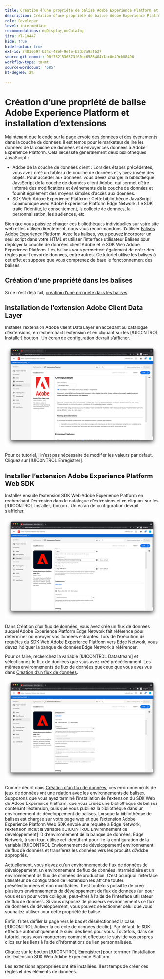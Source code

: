 ```yaml
---
title: Création d’une propriété de balise Adobe Experience Platform et installation d’extensions
description: Création d’une propriété de balise Adobe Experience Platform et installation d’extensions
role: Developer
level: Intermediate
recommendations: noDisplay,noCatalog
jira: KT-10447
hide: true
hidefromtoc: true
exl-id: 7403059f-b34c-48e0-9efe-b2db7a9afb27
source-git-commit: 90f7621536573f60ac6585404b1ac0e49cb08496
workflow-type: tm+mt
source-wordcount: '685'
ht-degree: 2%

---
```


# Création d’une propriété de balise Adobe Experience Platform et installation d’extensions

Maintenant que le code sur la page envoie des données et des événements dans la couche de données, il est temps pour le marketeur de lire les données de la couche de données et d’envoyer ces données à Adobe Experience Platform. Cela nécessite généralement deux bibliothèques JavaScript :

* Adobe de la couche de données client : Lors des étapes précédentes, vous avez créé un tableau de couche de données et y avez inséré des objets. Pour accéder aux données, vous devez charger la bibliothèque JavaScript de la couche de données client Adobe, qui permet d’être informé des modifications et événements de la couche de données et fournit également des moyens simples d’accès aux données.
* SDK Web Adobe Experience Platform : Cette bibliothèque JavaScript communique avec Adobe Experience Platform Edge Network. Le SDK traite l’identité, le consentement, la collecte de données, la personnalisation, les audiences, etc.

Bien que vous puissiez charger ces bibliothèques individuelles sur votre site web et les utiliser directement, nous vous recommandons d’utiliser [Balises Adobe Experience Platform](https://experienceleague.adobe.com/docs/experience-platform/tags/home.html?lang=fr). Avec les balises, vous pouvez incorporer un seul script dans votre HTML et utiliser l’interface utilisateur Balises pour déployer la couche de données client Adobe et le SDK Web Adobe Experience Platform. Les balises vous permettent également de créer des règles pour l’envoi de données, entre autres. Ce tutoriel utilise les balises à cet effet et suppose que vous comprenez de base le fonctionnement des balises.

## Création d’une propriété dans les balises

Si ce n&#39;est déjà fait, [création d’une propriété dans les balises](https://experienceleague.adobe.com/docs/experience-platform/tags/admin/companies-and-properties.html#create-or-configure-a-property).

## Installation de l’extension Adobe Client Data Layer

Installez l’extension Adobe Client Data Layer en accédant au catalogue d’extensions, en recherchant l’extension et en cliquant sur les [!UICONTROL Installer] bouton . Un écran de configuration devrait s’afficher.

![Installation de l’extension Adobe Client Data Layer](../../../assets/implementation-strategy/acdl-extension-installation.png)

Pour ce tutoriel, il n’est pas nécessaire de modifier les valeurs par défaut. Cliquez sur [!UICONTROL Enregistrer].

## Installer l’extension Adobe Experience Platform Web SDK

Installez ensuite l’extension SDK Web Adobe Experience Platform en recherchant l’extension dans le catalogue d’extensions et en cliquant sur les [!UICONTROL Installer] bouton . Un écran de configuration devrait s’afficher.

![Installation de l’extension SDK Web Adobe Experience Platform](../../../assets/implementation-strategy/web-sdk-extension-installation.png)

Dans [Création d’un flux de données](../configure-the-server/create-a-datastream.md), vous avez créé un flux de données auquel Adobe Experience Platform Edge Network fait référence pour déterminer où envoyer vos données entrantes. Lors de l’exécution de requêtes du SDK Web Adobe Experience Platform vers Edge Network, vous devez indiquer la banque de données Edge Network à référencer.

Pour ce faire, recherchez la variable [!UICONTROL Datastream] et sélectionnez le flux de données que vous avez créé précédemment. Les mêmes environnements de flux de données que ceux que vous avez vus dans [Création d’un flux de données](../configure-the-server/create-a-datastream.md).

![Sélection des flux de données](../../../assets/implementation-strategy/web-sdk-datastream-selection.png)

Comme décrit dans [Création d’un flux de données](../configure-the-server/create-a-dataset.md), ces environnements de jeux de données ont une relation avec les environnements de balises. Supposons que vous ayez terminé l’installation de l’extension du SDK Web de Adobe Experience Platform, que vous créiez une bibliothèque de balises contenant l’extension, puis que vous publiiez la bibliothèque dans un environnement de développement de balises. Lorsque la bibliothèque de balises est chargée sur votre page web et que l’extension Adobe Experience Platform Web SDK envoie une requête à Edge Network, l’extension inclut la variable [!UICONTROL Environnement de développement] ID d’environnement de la banque de données. Edge Network, à son tour, utilise cet identifiant pour lire la configuration de la variable [!UICONTROL Environnement de développement] environnement de flux de données et transférez les données vers les produits d’Adobe appropriés.

Actuellement, vous n’avez qu’un environnement de flux de données de développement, un environnement de flux de données intermédiaire et un environnement de flux de données de production. C’est pourquoi l’interface utilisateur de configuration de l’extension les affiche toutes présélectionnées et non modifiables. Il est toutefois possible de créer plusieurs environnements de développement de flux de données (un pour vous et un pour votre collègue, peut-être) à l’aide de l’interface utilisateur de flux de données. Si vous disposez de plusieurs environnements de flux de données de développement, vous pouvez sélectionner celui que vous souhaitez utiliser pour cette propriété de balise.

Enfin, faites défiler la page vers le bas et désélectionnez la case [!UICONTROL Activer la collecte de données de clic]. Par défaut, le SDK effectue automatiquement le suivi des liens pour vous. Toutefois, dans ce tutoriel, nous vous montrerons comment effectuer le suivi de vos propres clics sur les liens à l’aide d’informations de lien personnalisées.

Cliquez sur le bouton [!UICONTROL Enregistrer] pour terminer l’installation de l’extension SDK Web Adobe Experience Platform.

Les extensions appropriées ont été installées. Il est temps de créer des règles et des éléments de données.
